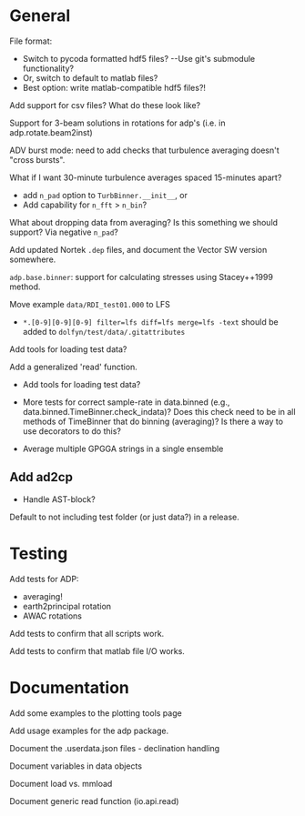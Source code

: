 General
=======

File format:
- Switch to pycoda formatted hdf5 files? --Use git's submodule functionality?
- Or, switch to default to matlab files?
- Best option: write matlab-compatible hdf5 files?!

Add support for csv files? What do these look like?

Support for 3-beam solutions in rotations for adp's (i.e. in adp.rotate.beam2inst)

ADV burst mode: need to add checks that turbulence averaging doesn't "cross bursts".

What if I want 30-minute turbulence averages spaced 15-minutes apart?
  - add `n_pad` option to `TurbBinner.__init__`, or
  - Add capability for `n_fft` > `n_bin`?

What about dropping data from averaging? Is this something we should support? Via negative `n_pad`?

Add updated Nortek ``.dep`` files, and document the Vector SW version somewhere.

``adp.base.binner``: support for calculating stresses using Stacey++1999 method.

Move example ``data/RDI_test01.000`` to LFS

- ``*.[0-9][0-9][0-9] filter=lfs diff=lfs merge=lfs -text`` should be added to ``dolfyn/test/data/.gitattributes``

Add tools for loading test data?

Add a generalized 'read' function.

- Add tools for loading test data?

- More tests for correct sample-rate in data.binned (e.g., data.binned.TimeBinner.check_indata)? Does this check need to be in all methods of TimeBinner that do binning (averaging)? Is there a way to use decorators to do this?

- Average multiple GPGGA strings in a single ensemble

Add ad2cp
---------------
- Handle AST-block?

Default to not including test folder (or just data?) in a release.

Testing
======

Add tests for ADP:

- averaging!
- earth2principal rotation
- AWAC rotations

Add tests to confirm that all scripts work.

Add tests to confirm that matlab file I/O works.

Documentation
====

Add some examples to the plotting tools page

Add usage examples for the adp package.

Document the .userdata.json files
    - declination handling

Document variables in data objects

Document load vs. mmload

Document generic read function (io.api.read)
